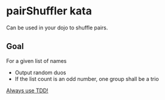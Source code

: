 # pairShuffler kata

Can be used in your dojo to shuffle pairs.

## Goal
For a given list of names
* Output random duos
* If the list count is an odd number, one group shall be a trio

[Always use TDD!](../../README.md#rules-of-tdd)
